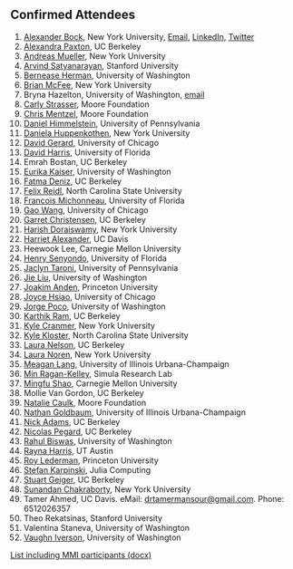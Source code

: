 ## Confirmed Attendees

1. [Alexander Bock](https://github.com/alexanderbock), New York University, [Email](mailto://alexander.bock@nyu.edu), [LinkedIn](https://www.linkedin.com/in/alexanderbock1), [Twitter](https://twitter.com/AlexanderBock)
1. [Alexandra	Paxton](http://www.alexandrapaxton.com), UC Berkeley
1. [Andreas Mueller](http://amueller.io), New York University
1. [Arvind Satyanarayan](http://arvindsatya.com), Stanford University
1. [Bernease Herman](http://escience.washington.edu/people/bernease-herman/), University of Washington
1. [Brian McFee](https://bmcfee.github.io), New York University
1. Bryna Hazelton, University of Washington, [email](brynah@phys.washington.edu)
1. [Carly Strasser](http://carlystrasser.net), Moore Foundation
1. [Chris Mentzel](https://www.moore.org/people-detail?personUrl=chrism), Moore Foundation
1. [Daniel Himmelstein](http://dhimmel.com), University of Pennsylvania
1. [Daniela Huppenkothen](http://www.huppenkothen.org), New York University
1. [David Gerard](http://home.uchicago.edu/~dcgerard/home.html), University of Chicago
1. [David Harris](http://github.com/davharris), University of Florida
1. Emrah Bostan, UC Berkeley
1. [Eurika	Kaiser](http://eurikakaiser.com), University of Washington
1. [Fatma Deniz](http://fatmanet.com), UC Berkeley
1. [Felix Reidl](http://tcs.rwth-aachen.de/~reidl/), North Carolina State University
1. [Francois Michonneau](http://francoismichonneau.net), University of Florida
1. [Gao Wang](http://home.uchicago.edu/gaow), University of Chicago
1. [Garret Christensen](http://www.ocf.berkeley.edu/~garret), UC Berkeley
1. [Harish Doraiswamy](http://www.harishd.com), New York University
1. [Harriet Alexander](halexand.github.com), UC Davis
1. Heewook Lee, Carnegie Mellon University
1. [Henry Senyondo](http://weecology.org/user/30), University of Florida
1. [Jaclyn Taroni](www.jaclyn-taroni.com), University of Pennsylvania
1. [Jie Liu](http://pages.cs.wisc.edu/~jieliu/), University of Washington
1. [Joakim Anden](https://web.math.princeton.edu/~janden/), Princeton University
1. [Joyce Hsiao](http://Jhsiao999.github.io), University of Chicago
1. [Jorge Poco](http://homes.cs.washington.edu/~jpocom/), University of Washington 
1. [Karthik Ram](http://inundata.org), UC Berkeley
1. [Kyle Cranmer](http://theoryandpractice.org), New York University
1. [Kyle Kloster](http://www4.ncsu.edu/~kakloste/), North Carolina State University
1. [Laura Nelson](http://www.lauraknelson.com), UC Berkeley
1. [Laura Noren](twitter.com/digitalFlaneuse), New York University
1. [Meagan Lang](http://www.meaganlang.com), University of Illinois Urbana-Champaign
1. [Min Ragan-Kelley](https://github.com/minrk), Simula Research Lab
1. [Mingfu Shao](http://lcbb.epfl.ch/people/shao), Carnegie Mellon University
1. Mollie Van Gordon, UC Berkeley
1. [Natalie Caulk](https://www.moore.org/people-detail?personUrl=caulk), Moore Foundation
1. [Nathan Goldbaum](http://twitter.com/njgoldbaum), University of Illinois Urbana-Champaign
1. [Nick Adams](http://bids.berkeley.edu/people/nick-adams), UC Berkeley
1. [Nicolas Pegard](http://www.nicolaspegard.com), UC Berkeley
1. [Rahul Biswas](http://github.com/rbiswas4), University of Washington
1. [Rayna Harris](http://raynamharris.github.io/), UT Austin
1. [Roy Lederman](http://roy.lederman.name), Princeton University
1. [Stefan Karpinski](http://karpinski.org/), Julia Computing
1. [Stuart Geiger](http://stuartgeiger.com), UC Berkeley
1. [Sunandan	Chakraborty](http://cs.nyu.edu/~sunandan/), New York University
1. Tamer Ahmed, UC Davis. eMail: drtamermansour@gmail.com. Phone: 6512026357
1. Theo Rekatsinas, Stanford University
1. Valentina Staneva, University of Washington
1. [Vaughn Iverson](http://armbrustlab.ocean.washington.edu/people/iverson), University of Washington

[List including MMI participants (docx)](https://github.com/DDD-Moore/early-career-hawaii/blob/master/DDD-MMI-full-attendee-list.docx?raw=true)
